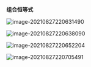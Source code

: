 **组合恒等式**

![image-20210827220631490](C:\Users\98753\AppData\Roaming\Typora\typora-user-images\image-20210827220631490.png)

![image-20210827220638090](C:\Users\98753\AppData\Roaming\Typora\typora-user-images\image-20210827220638090.png)

![image-20210827220652204](C:\Users\98753\AppData\Roaming\Typora\typora-user-images\image-20210827220652204.png)

![image-20210827220705491](C:\Users\98753\AppData\Roaming\Typora\typora-user-images\image-20210827220705491.png)

